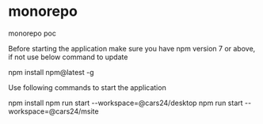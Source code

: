 # monorepo
monorepo poc

Before starting the application make sure you have npm version 7 or above, if not use below command to update

npm install npm@latest -g

Use following commands to start the application

npm install
npm run start --workspace=@cars24/desktop
npm run start --workspace=@cars24/msite